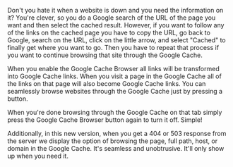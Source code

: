 Don't you hate it when a website is down and you need the information on it? You're clever, so you do a Google search of the URL of the page you want and then select the cached result. However, if you want to follow any of the links on the cached page you have to copy the URL, go back to Google, search on the URL, click on the little arrow, and select "Cached" to finally get where you want to go. Then you have to repeat that process if you want to continue browsing that site through the Google Cache.

When you enable the Google Cache Browser all links will be transformed into Google Cache links. When you visit a page in the Google Cache all of the links on that page will also become Google Cache links. You can seamlessly browse websites through the Google Cache just by pressing a button.

When you're done browsing through the Google Cache on that tab simply press the Google Cache Browser button again to turn it off. Simple!

Additionally, in this new version, when you get a 404 or 503 response from the server we display the option of browsing the page, full path, host, or domain in the Google Cache. It's seamless and unobtrusive. It'll only show up when you need it.